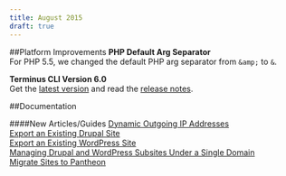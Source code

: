 ```yaml
---
title: August 2015
draft: true
---
```

##Platform Improvements
**PHP Default Arg Separator**  
For PHP 5.5, we changed the default PHP arg separator from `&amp;` to `&`.

**Terminus CLI Version 6.0**  
Get the [latest version](https://github.com/pantheon-systems/cli/releases/tag/v0.6.0) and read the [release notes](https://github.com/pantheon-systems/cli/releases/tag/0.6.0). 


##Documentation

####New Articles/Guides
[Dynamic Outgoing IP Addresses](/docs/articles/sites/code/dynamic-outgoing-ip-addresses/)  
[Export an Existing Drupal Site](/docs/articles/sites/migrate/export-an-existing-drupal-site/)  
[Export an Existing WordPress Site](/docs/articles/sites/migrate/export-an-existing-wordpress-site/)  
[Managing Drupal and WordPress Subsites Under a Single Domain](/docs/articles/sites/domains/multiple-sites-single-domain/)  
[Migrate Sites to Pantheon](https://pantheon.io/docs/articles/sites/migrate/) 
